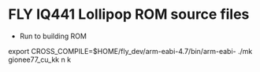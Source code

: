 FLY IQ441 Lollipop ROM source files
================

* Run to building ROM

export CROSS_COMPILE=$HOME/fly_dev/arm-eabi-4.7/bin/arm-eabi-
./mk gionee77_cu_kk n k



